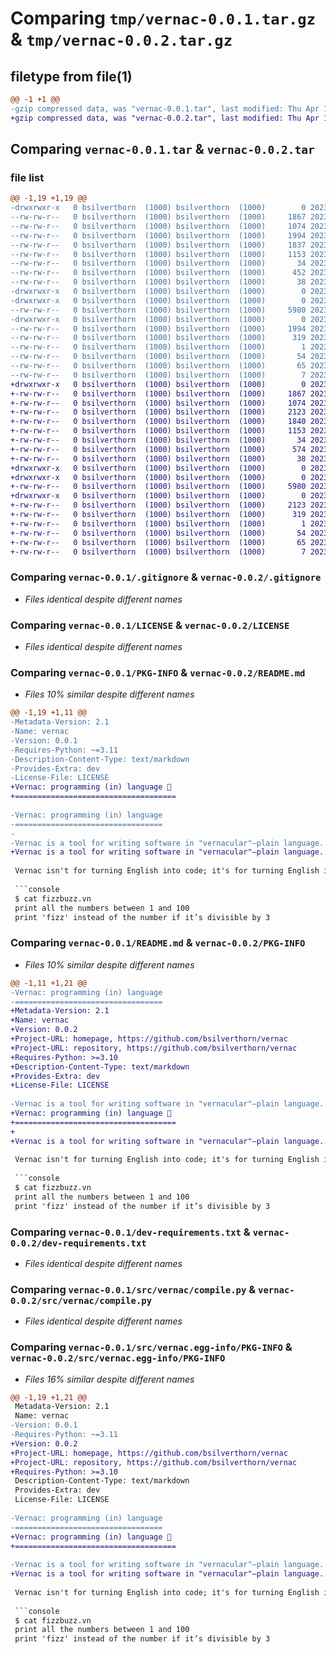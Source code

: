 # Comparing `tmp/vernac-0.0.1.tar.gz` & `tmp/vernac-0.0.2.tar.gz`

## filetype from file(1)

```diff
@@ -1 +1 @@
-gzip compressed data, was "vernac-0.0.1.tar", last modified: Thu Apr 13 17:51:15 2023, max compression
+gzip compressed data, was "vernac-0.0.2.tar", last modified: Thu Apr 13 18:56:40 2023, max compression
```

## Comparing `vernac-0.0.1.tar` & `vernac-0.0.2.tar`

### file list

```diff
@@ -1,19 +1,19 @@
-drwxrwxr-x   0 bsilverthorn  (1000) bsilverthorn  (1000)        0 2023-04-13 17:51:15.983838 vernac-0.0.1/
--rw-rw-r--   0 bsilverthorn  (1000) bsilverthorn  (1000)     1867 2023-04-13 17:01:30.000000 vernac-0.0.1/.gitignore
--rw-rw-r--   0 bsilverthorn  (1000) bsilverthorn  (1000)     1074 2023-04-13 16:57:19.000000 vernac-0.0.1/LICENSE
--rw-rw-r--   0 bsilverthorn  (1000) bsilverthorn  (1000)     1994 2023-04-13 17:51:15.983838 vernac-0.0.1/PKG-INFO
--rw-rw-r--   0 bsilverthorn  (1000) bsilverthorn  (1000)     1837 2023-04-13 16:57:36.000000 vernac-0.0.1/README.md
--rw-rw-r--   0 bsilverthorn  (1000) bsilverthorn  (1000)     1153 2023-04-13 16:59:44.000000 vernac-0.0.1/dev-requirements.txt
--rw-rw-r--   0 bsilverthorn  (1000) bsilverthorn  (1000)       34 2023-04-13 16:59:44.000000 vernac-0.0.1/local-dev-requirements.txt
--rw-rw-r--   0 bsilverthorn  (1000) bsilverthorn  (1000)      452 2023-04-13 17:40:54.000000 vernac-0.0.1/pyproject.toml
--rw-rw-r--   0 bsilverthorn  (1000) bsilverthorn  (1000)       38 2023-04-13 17:51:15.983838 vernac-0.0.1/setup.cfg
-drwxrwxr-x   0 bsilverthorn  (1000) bsilverthorn  (1000)        0 2023-04-13 17:51:15.983838 vernac-0.0.1/src/
-drwxrwxr-x   0 bsilverthorn  (1000) bsilverthorn  (1000)        0 2023-04-13 17:51:15.983838 vernac-0.0.1/src/vernac/
--rw-rw-r--   0 bsilverthorn  (1000) bsilverthorn  (1000)     5980 2023-04-13 16:59:08.000000 vernac-0.0.1/src/vernac/compile.py
-drwxrwxr-x   0 bsilverthorn  (1000) bsilverthorn  (1000)        0 2023-04-13 17:51:15.983838 vernac-0.0.1/src/vernac.egg-info/
--rw-rw-r--   0 bsilverthorn  (1000) bsilverthorn  (1000)     1994 2023-04-13 17:51:15.000000 vernac-0.0.1/src/vernac.egg-info/PKG-INFO
--rw-rw-r--   0 bsilverthorn  (1000) bsilverthorn  (1000)      319 2023-04-13 17:51:15.000000 vernac-0.0.1/src/vernac.egg-info/SOURCES.txt
--rw-rw-r--   0 bsilverthorn  (1000) bsilverthorn  (1000)        1 2023-04-13 17:51:15.000000 vernac-0.0.1/src/vernac.egg-info/dependency_links.txt
--rw-rw-r--   0 bsilverthorn  (1000) bsilverthorn  (1000)       54 2023-04-13 17:51:15.000000 vernac-0.0.1/src/vernac.egg-info/entry_points.txt
--rw-rw-r--   0 bsilverthorn  (1000) bsilverthorn  (1000)       65 2023-04-13 17:51:15.000000 vernac-0.0.1/src/vernac.egg-info/requires.txt
--rw-rw-r--   0 bsilverthorn  (1000) bsilverthorn  (1000)        7 2023-04-13 17:51:15.000000 vernac-0.0.1/src/vernac.egg-info/top_level.txt
+drwxrwxr-x   0 bsilverthorn  (1000) bsilverthorn  (1000)        0 2023-04-13 18:56:40.753269 vernac-0.0.2/
+-rw-rw-r--   0 bsilverthorn  (1000) bsilverthorn  (1000)     1867 2023-04-13 17:01:30.000000 vernac-0.0.2/.gitignore
+-rw-rw-r--   0 bsilverthorn  (1000) bsilverthorn  (1000)     1074 2023-04-13 16:57:19.000000 vernac-0.0.2/LICENSE
+-rw-rw-r--   0 bsilverthorn  (1000) bsilverthorn  (1000)     2123 2023-04-13 18:56:40.753269 vernac-0.0.2/PKG-INFO
+-rw-rw-r--   0 bsilverthorn  (1000) bsilverthorn  (1000)     1840 2023-04-13 18:44:27.000000 vernac-0.0.2/README.md
+-rw-rw-r--   0 bsilverthorn  (1000) bsilverthorn  (1000)     1153 2023-04-13 16:59:44.000000 vernac-0.0.2/dev-requirements.txt
+-rw-rw-r--   0 bsilverthorn  (1000) bsilverthorn  (1000)       34 2023-04-13 16:59:44.000000 vernac-0.0.2/local-dev-requirements.txt
+-rw-rw-r--   0 bsilverthorn  (1000) bsilverthorn  (1000)      574 2023-04-13 18:49:35.000000 vernac-0.0.2/pyproject.toml
+-rw-rw-r--   0 bsilverthorn  (1000) bsilverthorn  (1000)       38 2023-04-13 18:56:40.753269 vernac-0.0.2/setup.cfg
+drwxrwxr-x   0 bsilverthorn  (1000) bsilverthorn  (1000)        0 2023-04-13 18:56:40.753269 vernac-0.0.2/src/
+drwxrwxr-x   0 bsilverthorn  (1000) bsilverthorn  (1000)        0 2023-04-13 18:56:40.753269 vernac-0.0.2/src/vernac/
+-rw-rw-r--   0 bsilverthorn  (1000) bsilverthorn  (1000)     5980 2023-04-13 16:59:08.000000 vernac-0.0.2/src/vernac/compile.py
+drwxrwxr-x   0 bsilverthorn  (1000) bsilverthorn  (1000)        0 2023-04-13 18:56:40.753269 vernac-0.0.2/src/vernac.egg-info/
+-rw-rw-r--   0 bsilverthorn  (1000) bsilverthorn  (1000)     2123 2023-04-13 18:56:40.000000 vernac-0.0.2/src/vernac.egg-info/PKG-INFO
+-rw-rw-r--   0 bsilverthorn  (1000) bsilverthorn  (1000)      319 2023-04-13 18:56:40.000000 vernac-0.0.2/src/vernac.egg-info/SOURCES.txt
+-rw-rw-r--   0 bsilverthorn  (1000) bsilverthorn  (1000)        1 2023-04-13 18:56:40.000000 vernac-0.0.2/src/vernac.egg-info/dependency_links.txt
+-rw-rw-r--   0 bsilverthorn  (1000) bsilverthorn  (1000)       54 2023-04-13 18:56:40.000000 vernac-0.0.2/src/vernac.egg-info/entry_points.txt
+-rw-rw-r--   0 bsilverthorn  (1000) bsilverthorn  (1000)       65 2023-04-13 18:56:40.000000 vernac-0.0.2/src/vernac.egg-info/requires.txt
+-rw-rw-r--   0 bsilverthorn  (1000) bsilverthorn  (1000)        7 2023-04-13 18:56:40.000000 vernac-0.0.2/src/vernac.egg-info/top_level.txt
```

### Comparing `vernac-0.0.1/.gitignore` & `vernac-0.0.2/.gitignore`

 * *Files identical despite different names*

### Comparing `vernac-0.0.1/LICENSE` & `vernac-0.0.2/LICENSE`

 * *Files identical despite different names*

### Comparing `vernac-0.0.1/PKG-INFO` & `vernac-0.0.2/README.md`

 * *Files 10% similar despite different names*

```diff
@@ -1,19 +1,11 @@
-Metadata-Version: 2.1
-Name: vernac
-Version: 0.0.1
-Requires-Python: ~=3.11
-Description-Content-Type: text/markdown
-Provides-Extra: dev
-License-File: LICENSE
+Vernac: programming (in) language 📖
+====================================
 
-Vernac: programming (in) language
-=================================
-
-Vernac is a tool for writing software in "vernacular"—plain language. 📖
+Vernac is a tool for writing software in "vernacular"—plain language.
 
 Vernac isn't for turning English into code; it's for turning English into _programs_:
 
 ```console
 $ cat fizzbuzz.vn
 print all the numbers between 1 and 100
 print 'fizz' instead of the number if it’s divisible by 3
```

### Comparing `vernac-0.0.1/README.md` & `vernac-0.0.2/PKG-INFO`

 * *Files 10% similar despite different names*

```diff
@@ -1,11 +1,21 @@
-Vernac: programming (in) language
-=================================
+Metadata-Version: 2.1
+Name: vernac
+Version: 0.0.2
+Project-URL: homepage, https://github.com/bsilverthorn/vernac
+Project-URL: repository, https://github.com/bsilverthorn/vernac
+Requires-Python: >=3.10
+Description-Content-Type: text/markdown
+Provides-Extra: dev
+License-File: LICENSE
 
-Vernac is a tool for writing software in "vernacular"—plain language. 📖
+Vernac: programming (in) language 📖
+====================================
+
+Vernac is a tool for writing software in "vernacular"—plain language.
 
 Vernac isn't for turning English into code; it's for turning English into _programs_:
 
 ```console
 $ cat fizzbuzz.vn
 print all the numbers between 1 and 100
 print 'fizz' instead of the number if it’s divisible by 3
```

### Comparing `vernac-0.0.1/dev-requirements.txt` & `vernac-0.0.2/dev-requirements.txt`

 * *Files identical despite different names*

### Comparing `vernac-0.0.1/src/vernac/compile.py` & `vernac-0.0.2/src/vernac/compile.py`

 * *Files identical despite different names*

### Comparing `vernac-0.0.1/src/vernac.egg-info/PKG-INFO` & `vernac-0.0.2/src/vernac.egg-info/PKG-INFO`

 * *Files 16% similar despite different names*

```diff
@@ -1,19 +1,21 @@
 Metadata-Version: 2.1
 Name: vernac
-Version: 0.0.1
-Requires-Python: ~=3.11
+Version: 0.0.2
+Project-URL: homepage, https://github.com/bsilverthorn/vernac
+Project-URL: repository, https://github.com/bsilverthorn/vernac
+Requires-Python: >=3.10
 Description-Content-Type: text/markdown
 Provides-Extra: dev
 License-File: LICENSE
 
-Vernac: programming (in) language
-=================================
+Vernac: programming (in) language 📖
+====================================
 
-Vernac is a tool for writing software in "vernacular"—plain language. 📖
+Vernac is a tool for writing software in "vernacular"—plain language.
 
 Vernac isn't for turning English into code; it's for turning English into _programs_:
 
 ```console
 $ cat fizzbuzz.vn
 print all the numbers between 1 and 100
 print 'fizz' instead of the number if it’s divisible by 3
```

